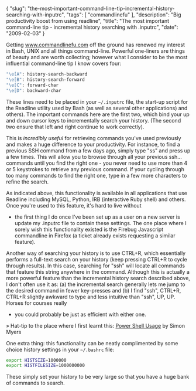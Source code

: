 {
    "slug": "the-most-important-command-line-tip-incremental-history-searching-with-inputrc",
    "tags": [
        "commandlinefu"
    ],
    "description": "Big productivity boost from using readline",
    "title": "The most important command-line tip - incremental history searching with .inputrc",
    "date": "2009-02-03"
}

Getting www.commandlinefu.com off the ground has renewed my interest in
Bash, UNIX and all things command-line. Powerful one-liners are things
of beauty and are worth collecting; however what I consider to be the
most influential command-line tip I know covers four:

``` bash
"\e[A": history-search-backward
"\e[B": history-search-forward
"\e[C": forward-char
"\e[D": backward-char
```

These lines need to be placed in your `~/.inputrc` file, the start-up
script for the Readline utility used by Bash (as well as several other
applications) and others). The important commands here are the first
two, which bind your up and down cursor keys to incrementally search
your history. (The second two ensure that left and right continue to
work correctly).

This is *incredibly useful* for retrieving commands you've used
previously and makes a huge difference to your productivity. For
instance, to find a previous SSH command from a few days ago, simply
type "ss" and press up a few times. This will allow you to browse
through all your previous ssh… commands until you find the right one -
you never need to use more than 4 or 5 keystrokes to retrieve any
previous command. If your cycling through too many commands to find the
right one, type in a few more characters to refine the search.

As indicated above, this functionality is available in all applications
that use Readline including MySQL, Python, IRB (interactive Ruby shell)
and others. Once you're used to this feature, it's hard to live without
- the first thing I do once I've been set up as a user on a new server
is update my .inputrc file to contain these settings. The one place
where I sorely wish this functionality existed is the Firebug Javascript
commandline in Firefox (a ticket already exists requesting a similar
feature).

Another way of searching your history is to use CTRL+R, which
essentially performs a full-text search on your history (keep pressing
CTRL+R to cycle through results). In this case, searching for "ssh" will
locate all commands that feature this string anywhere in the command.
Although this is actually a more powerful feature than the incremental
history search described above, I don't often use it as: (a) the
incremental search generally lets me jump to the desired command in
fewer key-presses and (b) I find "ssh", CTRL+R, CTRL+R slightly awkward
to type and less intuitive than "ssh", UP, UP. Horses for courses really
- you could probably be just as efficient with either one.

» Hat-tip to the place where I first learnt this: [Power Shell
Usage](http://www.ukuug.org/events/linux2003/papers/bash_tips/) by Simon
Myers

One extra thing: this functionality can be neatly complimented by some
choice history settings in your `~/.bashrc` file:

``` bash
export HISTSIZE=1000000
export HISTFILESIZE=1000000000
```

These simply set your history to be very large so that you have a huge
bank of commands to search.
